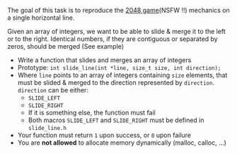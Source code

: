 The goal of this task is to reproduce the [2048 game](/rltoken/i7Nqad-fVtT6e4qtMUtArw "2048 game")(NSFW !!) mechanics on a single horizontal line.

Given an array of integers, we want to be able to slide & merge it to the left or to the right. Identical numbers, if they are contiguous or separated by zeros, should be merged (See example)

*   Write a function that slides and merges an array of integers
*   Prototype: `int slide_line(int *line, size_t size, int direction);`
*   Where `line` points to an array of integers containing `size` elements, that must be slided & merged to the direction represented by `direction`. `direction` can be either:
    *   `SLIDE_LEFT`
    *   `SLIDE_RIGHT`
    *   If it is something else, the function must fail
    *   Both macros `SLIDE_LEFT` and `SLIDE_RIGHT` must be defined in `slide_line.h`
*   Your function must return `1` upon success, or `0` upon failure
*   You are **not allowed** to allocate memory dynamically (malloc, calloc, …)
